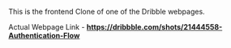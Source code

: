 This is the frontend Clone of one of the Dribble webpages.

Actual Webpage Link - **https://dribbble.com/shots/21444558-Authentication-Flow**
